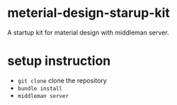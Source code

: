 # meterial-design-starup-kit
A startup kit for material design with middleman server.

# setup instruction 
* `git clone` clone the repository 
* `bundle install`
* `middleman server`
